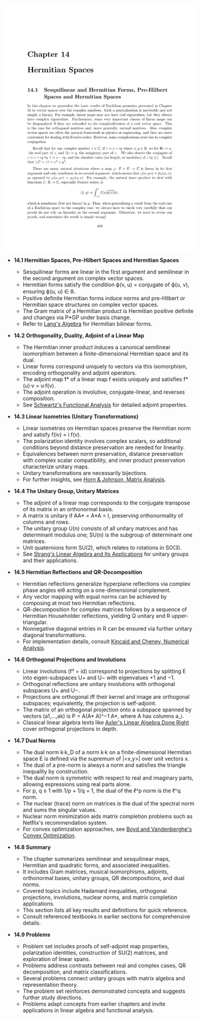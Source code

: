 ![ATD-ch14-linalg-hermitian-spaces](ATD-ch14-linalg-hermitian-spaces.best.png)

- **14.1 Hermitian Spaces, Pre-Hilbert Spaces and Hermitian Spaces**
  - Sesquilinear forms are linear in the first argument and semilinear in the second argument on complex vector spaces.
  - Hermitian forms satisfy the condition ϕ(v, u) = conjugate of ϕ(u, v), ensuring ϕ(u, u) ∈ ℝ.
  - Positive definite Hermitian forms induce norms and pre-Hilbert or Hermitian space structures on complex vector spaces.
  - The Gram matrix of a Hermitian product is Hermitian positive definite and changes via P*GP under basis change.
  - Refer to [Lang's Algebra](https://link.springer.com/book/10.1007/978-1-4612-2529-0) for Hermitian bilinear forms.

- **14.2 Orthogonality, Duality, Adjoint of a Linear Map**
  - The Hermitian inner product induces a canonical semilinear isomorphism between a finite-dimensional Hermitian space and its dual.
  - Linear forms correspond uniquely to vectors via this isomorphism, encoding orthogonality and adjoint operators.
  - The adjoint map f* of a linear map f exists uniquely and satisfies f*(u)·v = u·f(v).
  - The adjoint operation is involutive, conjugate-linear, and reverses composition.
  - See [Schwartz's Functional Analysis](https://books.google.com/books?id=7BWcDwAAQBAJ) for detailed adjoint properties.

- **14.3 Linear Isometries (Unitary Transformations)**
  - Linear isometries on Hermitian spaces preserve the Hermitian norm and satisfy f(iv) = i f(v).
  - The polarization identity involves complex scalars, so additional conditions beyond distance preservation are needed for linearity.
  - Equivalences between norm preservation, distance preservation with complex scalar compatibility, and inner product preservation characterize unitary maps.
  - Unitary transformations are necessarily bijections.
  - For further insights, see [Horn & Johnson, Matrix Analysis](https://www.cambridge.org/core/books/matrix-analysis/).

- **14.4 The Unitary Group, Unitary Matrices**
  - The adjoint of a linear map corresponds to the conjugate transpose of its matrix in an orthonormal basis.
  - A matrix is unitary if AA* = A*A = I, preserving orthonormality of columns and rows.
  - The unitary group U(n) consists of all unitary matrices and has determinant modulus one; SU(n) is the subgroup of determinant one matrices.
  - Unit quaternions form SU(2), which relates to rotations in SO(3).
  - See [Strang's Linear Algebra and Its Applications](https://math.mit.edu/~gs/linearalgebra/) for unitary groups and their applications.

- **14.5 Hermitian Reflections and QR-Decomposition**
  - Hermitian reflections generalize hyperplane reflections via complex phase angles eiθ acting on a one-dimensional complement.
  - Any vector mapping with equal norms can be achieved by composing at most two Hermitian reflections.
  - QR-decomposition for complex matrices follows by a sequence of Hermitian Householder reflections, yielding Q unitary and R upper-triangular.
  - Nonnegative diagonal entries in R can be ensured via further unitary diagonal transformations.
  - For implementation details, consult [Kincaid and Cheney, Numerical Analysis](https://books.google.com/books?id=).

- **14.6 Orthogonal Projections and Involutions**
  - Linear involutions (f² = id) correspond to projections by splitting E into eigen-subspaces U+ and U− with eigenvalues +1 and −1.
  - Orthogonal reflections are unitary involutions with orthogonal subspaces U+ and U−.
  - Projections are orthogonal iff their kernel and image are orthogonal subspaces; equivalently, the projection is self-adjoint.
  - The matrix of an orthogonal projection onto a subspace spanned by vectors (a1,...,ak) is P = A(A* A)^−1 A*, where A has columns a_i.
  - Classical linear algebra texts like [Axler's Linear Algebra Done Right](https://linear.axler.net/) cover orthogonal projections in depth.

- **14.7 Dual Norms**
  - The dual norm k·k_D of a norm k·k on a finite-dimensional Hermitian space E is defined via the supremum of |<x,y>| over unit vectors x.
  - The dual of a pre-norm is always a norm and satisfies the triangle inequality by construction.
  - The dual norm is symmetric with respect to real and imaginary parts, allowing expressions using real parts alone.
  - For p, q ≥ 1 with 1/p + 1/q = 1, the dual of the ℓ^p norm is the ℓ^q norm.
  - The nuclear (trace) norm on matrices is the dual of the spectral norm and sums the singular values.
  - Nuclear norm minimization aids matrix completion problems such as Netflix's recommendation system.
  - For convex optimization approaches, see [Boyd and Vandenberghe's Convex Optimization](https://web.stanford.edu/~boyd/cvxbook/).

- **14.8 Summary**
  - The chapter summarizes semilinear and sesquilinear maps, Hermitian and quadratic forms, and associated inequalities.
  - It includes Gram matrices, musical isomorphisms, adjoints, orthonormal bases, unitary groups, QR decompositions, and dual norms.
  - Covered topics include Hadamard inequalities, orthogonal projections, involutions, nuclear norms, and matrix completion applications.
  - This section lists all key results and definitions for quick reference.
  - Consult referenced textbooks in earlier sections for comprehensive details.

- **14.9 Problems**
  - Problem set includes proofs of self-adjoint map properties, polarization identities, construction of SU(2) matrices, and exploration of linear spans.
  - Problems address contrasts between real and complex cases, QR decomposition, and matrix classifications.
  - Several problems connect unitary groups with matrix algebra and representation theory.
  - The problem set reinforces demonstrated concepts and suggests further study directions.
  - Problems adapt concepts from earlier chapters and invite applications in linear algebra and functional analysis.

